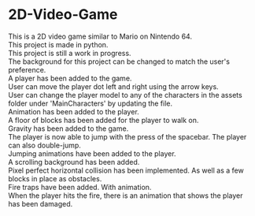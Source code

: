 # 2D-Video-Game

This is a 2D video game similar to Mario on Nintendo 64. \
This project is made in python. \
This project is still a work in progress. \
The background for this project can be changed to match the user's preference. \
A player has been added to the game.\
User can move the player dot left and right using the arrow keys. \
User can change the player model to any of the characters in the assets folder under 'MainCharacters' by updating the file.\
Animation has been added to the player. \
A floor of blocks has been added for the player to walk on.\
Gravity has been added to the game. \
The player is now able to jump with the press of the spacebar. The player can also double-jump. \
Jumping animations have been added to the player. \
A scrolling background has been added. \
Pixel perfect horizontal collision has been implemented. As well as a few blocks in place as obstacles. \
Fire traps have been added. With animation. \
When the player hits the fire, there is an animation that shows the player has been damaged.

